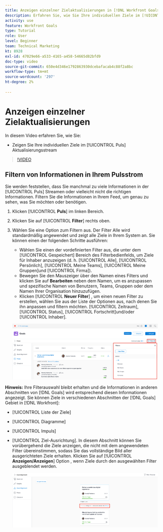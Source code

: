 ```yaml
---
title: Anzeigen einzelner Zielaktualisierungen in [!DNL Workfront Goals]
description: Erfahren Sie, wie Sie Ihre individuellen Ziele im [!UICONTROL Puls] Aktualisierungsstream in [!DNL Goals].
activity: use
feature: Workfront Goals
type: Tutorial
role: User
level: Beginner
team: Technical Marketing
kt: 8928
exl-id: 47029e66-a533-4165-a458-54665d82bfd9
doc-type: video
source-git-commit: 650e4d346e1792863930dcebafacab4c88f2a8bc
workflow-type: tm+mt
source-wordcount: '297'
ht-degree: 2%

---
```


# Anzeigen einzelner Zielaktualisierungen

In diesem Video erfahren Sie, wie Sie:

* Zeigen Sie Ihre individuellen Ziele im [!UICONTROL Puls] Aktualisierungsstream

>[!VIDEO](https://video.tv.adobe.com/v/335200/?quality=12&learn=on)

## Filtern von Informationen in Ihrem Pulsstrom

Sie werden feststellen, dass Sie manchmal zu viele Informationen in der [!UICONTROL Puls] Streamen oder vielleicht nicht die richtigen Informationen. Filtern Sie die Informationen in Ihrem Feed, um genau zu sehen, was Sie möchten oder benötigen.

1. Klicken [!UICONTROL **Puls**] im linken Bereich.
1. Klicken Sie auf [!UICONTROL **Filter**] rechts oben.
1. Wählen Sie eine Option zum Filtern aus. Der Filter Alle wird standardmäßig angewendet und zeigt alle Ziele in Ihrem System an. Sie können einen der folgenden Schritte ausführen:

   * Wählen Sie einen der vordefinierten Filter aus, die unter dem [!UICONTROL Gespeichert] Bereich des Filterbedienfelds, um Ziele für Inhaber anzuzeigen (d. h. [!UICONTROL Alle], [!UICONTROL Persönlich], [!UICONTROL Meine Teams], [!UICONTROL Meine Gruppen]und [!UICONTROL Firma]).
   * Bewegen Sie den Mauszeiger über den Namen eines Filters und klicken Sie auf **Bearbeiten** neben dem Namen, um es anzupassen und spezifische Namen von Benutzern, Teams, Gruppen oder dem Namen Ihrer Organisation hinzuzufügen.
   * Klicken [!UICONTROL **Neuer Filter**] , um einen neuen Filter zu erstellen, wählen Sie aus der Liste der Optionen aus, nach denen Sie ihn anpassen und filtern möchten. [!UICONTROL Zeitraum], [!UICONTROL Status], [!UICONTROL Fortschritt]und/oder [!UICONTROL Inhaber].

   ![Ein Bild der [!UICONTROL Filter] Bedienfeld in [!DNL Workfront Goals]](assets/18-workfront-goals-pulse-stream.png)

**Hinweis:** Ihre Filterauswahl bleibt erhalten und die Informationen in anderen Abschnitten von [!DNL Goals] wird entsprechend diesen Informationen angezeigt. Sie können Ziele in verschiedenen Abschnitten der [!DNL Goals] Gebiet in [!DNL Workfront]:

* [!UICONTROL Liste der Ziele]
* [!UICONTROL Diagramme]
* [!UICONTROL Impuls]
* [!UICONTROL Ziel-Ausrichtung]. In diesem Abschnitt können Sie vorübergehend die Ziele anzeigen, die nicht mit dem angewendeten Filter übereinstimmen, sodass Sie das vollständige Bild aller ausgerichteten Ziele erhalten. Klicken Sie auf [!UICONTROL **Anzeigen/Anzeigen**] Option , wenn Ziele durch den ausgewählten Filter ausgeblendet werden.

   ![](assets/19-workfront-goals-filter-show-it.png)
